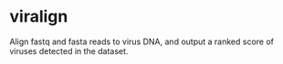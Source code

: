 # viralign
Align fastq and fasta reads to virus DNA, and output a ranked score of viruses detected in the dataset.
